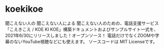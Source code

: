 # koekikoe

聞こえない人の 聞こえない人による 聞こえない人のための、電話支援サービス「こえきこえ / KOE KI KOE」構築ドキュメントおよびサンプルサイト一式を、2021年6/30にリリースしました！オープンソース！
電話だけでなくZOOMや字幕のないYouTube視聴などにも使えます。
ソースコードは MIT Licenseです。
